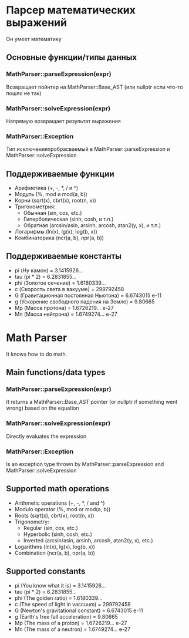 # Парсер математических выражений
Он умеет математику

## Основные функции/типы данных

### MathParser::parseExpression(expr)
Возвращает пойнтер на MathParser::Base_AST (или nullptr если что-то пошло не так)

### MathParser::solveExpression(expr)
Напрямую возвращает результат выражения

### MathParser::Exception
Тип исключенияпробрасваемый в MathParser::parseExpression и MathParser::solveExpression

## Поддерживаемые функции
- Арифметика (+, -, *, / и ^)
- Модуль (%, mod и mod(a, b))
- Корни (sqrt(x), cbrt(x), root(n, x))
- Тригонометрия:
    - Обычная (sin, cos, etc.)
    - Гиперболическая (sinh, cosh, и т.п.)
    - Обратная (arcsin/asin, arsinh, arcosh, atan2(y, x), и т.п.)
- Логарифмы (ln(x), lg(x), log(b, x))
- Комбинаторика (ncr(a, b), npr(a, b))

## Поддерживаемые константы
- pi (Ну камон) = 3.1415926...
- tau (pi * 2) = 6.2831855...
- phi (Золотое сечение) = 1.6180339...
- c (Скорость света в вакууме) = 299792458
- G (Гравитационная постоянная Ньютона) = 6.6743015 e-11
- g (Ускорение свободного падения на Земле) = 9.80665
- Mp (Масса протона) = 1.6726219... e-27
- Mn (Масса нейтрона) = 1.6749274... e-27



# Math Parser
It knows how to do math.

## Main functions/data types

### MathParser::parseExpression(expr)
It returns a MathParser::Base_AST pointer (or nullptr if something went wrong) based on the equation

### MathParser::solveExpression(expr)
Directly evaluates the expression

### MathParser::Exception
Is an exception type thrown by MathParser::parseExpression and MathParser::solveExpression

## Supported math operations
- Arithmetic operations (+, -, *, / and ^)
- Modulo operator (%, mod or mod(a, b))
- Roots (sqrt(x), cbrt(x), root(n, x))
- Trigonometry:
    - Regular (sin, cos, etc.)
    - Hyperbolic (sinh, cosh, etc.)
    - Inverted (arcsin/asin, arsinh, arcosh, atan2(y, x), etc.)
- Logarithms (ln(x), lg(x), log(b, x))
- Combination (ncr(a, b), npr(a, b))

## Supported constants
- pi (You know what it is) = 3.1415926...
- tau (pi * 2) = 6.2831855...
- phi (The golden ratio) = 1.6180339...
- c (The speed of light in vaccuum) = 299792458
- G (Newton's gravitational constant) = 6.6743015 e-11
- g (Earth's free fall acceleration) = 9.80665
- Mp (The mass of a proton) = 1.6726219... e-27
- Mn (The mass of a neutron) = 1.6749274... e-27
